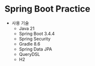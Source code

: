 # Spring Boot Practice

- 사용 기술
  - Java 21
  - Spring Boot 3.4.4
  - Spring Security
  - Gradle 8.6
  - Spring Data JPA
  - QueryDSL
  - H2
